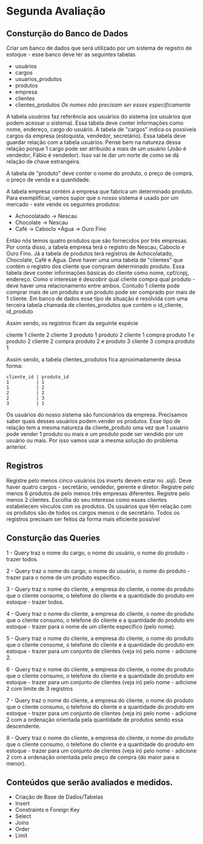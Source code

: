 # Segunda Avaliação


## Consturção do Banco de Dados


Criar um banco de dados que será utilizado por um sistema de registro de estoque - esse banco deve ter as seguintes tabelas
* usuários
* cargos
* usuarios_produtos
* produtos
* empresa
* clientes
* clientes_produtos
*Os nomes não precisam ser esses especificamente*


A tabela *usuários* faz referência aos usuários do sistema (os usuários que podem acessar o sistema). Essa tabela deve conter informações como nome, endereço, cargo do usuário.
A tabela de "cargos" indica os possíveis cargos da empresa (estoquista, vendedor, secretário). Essa tabela deve guardar relação com a tabela usuários. Pense bem na natureza dessa relação porque 1 cargo pode ser atribuído a mais de um usuário (João é vendedor, Fábio é vendedor). Isso vai te dar um norte de como se dá relação de chave estrangeira.


A tabela de "produto" deve conter o nome do produto, o preço de compra, o preço de venda e a quantidade.


A tabela empresa contém a empresa que fabrica um determinado produto. Para exemplificar, vamos supor que o nosso sistema é usado por um mercado - este vende os seguintes produtos:


* Achocolatado -> Nescau
* Chocolate -> Nescau
* Café -> Caboclo
*Água -> Ouro Fino


Então nós temos quatro produtos que são fornecidos por três empresas. Por conta disso, a tabela empresa terá o registro de Nescau, Caboclo e Ouro Fino. Já a tabela de produtos terá registros de Achocolatado, Chocolate, Café e Água.
Deve haver uma uma tabela de "clientes" que contém o registro dos cliente que compram determinado produto. Essa tabela deve conter informações básicas do cliente como nome, cpf/cnpj, endereço. Como o interesse é descobrir qual cliente compra qual produto - deve haver uma relacionamento entre ambos. Contudo 1 cliente pode comprar mais de um produto e um produto pode ser comprado por mais de 1 cliente. Em banco de dados esse tipo de situação é resolvida com uma terceira tabela chamada de clientes_produtos que contém o id_cliente, id_produto


Assim sendo, os registros ficam da seguinte espécie


cliente 1
cliente 2
cliente 3
produto 1
produto 2
cliente 1 compra produto 1 e produto 2
cliente 2 compra produto 2 e produto 3
cliente 3 compra produto 1


Assim sendo, a tabela clientes_produtos fica aproximadamente dessa forma:


```
cliente_id | produto_id
1          | 1
1          | 2
2          | 2
2          | 3
3          | 1
```


Os usuários do nosso sistema são funcionários da empresa. Precisamos saber quais desses usuários podem vender os produtos. Esse tipo de relação tem a mesma natureza da cliente_produto uma vez que 1 usuário pode vender 1 produto ou mais e um produto pode ser vendido por um usuário ou mais. Por isso vamos usar a mesma solução do problema anterior.


## Registros


Registre pelo menos cinco usuários (os inserts devem estar no .sql).
Deve haver quatro cargos - secretário, vendedor, gerente e diretor.
Registre pelo menos 6 produtos de pelo menos três empresas diferentes.
Registre pelo menos 2 clientes. Escolha do seu interesse como esses clientes estabelecem vínculos com os produtos.
Os usuários que têm relação com os produtos são de todos os cargos menos o de secretário.
Todos os registros precisam ser feitos da forma mais eficiente possível


## Consturção das Queries


1 - Query traz o nome do cargo, o nome do usuário, o nome do produto - trazer todos.

2 - Query traz o nome do cargo, o nome do usuário, o nome do produto - trazer para o nome de um produto específico.

3 - Query traz o nome do cliente, a empresa do cliente, o nome do produto que o cliente consome, o telefone do cliente e a quantidade do produto em estoque - trazer todos.

4 - Query traz o nome do cliente, a empresa do cliente, o nome do produto que o cliente consumo, o telefone do cliente e a quantidade do produto em estoque - trazer para o nome de um cliente 
específico (pelo nome).

5 - Query traz o nome do cliente, a empresa do cliente, o nome do produto que o cliente consome, o telefone do cliente e a quantidade do produto em estoque - trazer para um conjunto de 
clientes (veja in) pelo nome - adicione 2.

6 - Query traz o nome do cliente, a empresa do cliente, o nome do produto que o cliente consumo, o telefone do cliente e a quantidade do produto em estoque - trazer para um conjunto de clientes (veja in) pelo nome - adicione 2 com limite de 3 registros

7 - Query traz o nome do cliente, a empresa do cliente, o nome do produto que o cliente consumo, o telefone do cliente e a quantidade do produto em estoque - trazer para um conjunto de clientes (veja in) pelo nome - adicione 2 com a ordenação orientada pela quantidade de produtos sendo essa descendente.

8 - Query traz o nome do cliente, a empresa do cliente, o nome do produto que o cliente consumo, o telefone do cliente e a quantidade do produto em estoque - trazer para um conjunto de clientes (veja in) pelo nome - adicione 2 com a ordenação orientada pelo preço de compra (do maior para o menor).
 
 
## Conteúdos que serão avaliados e medidos.


* Criação de Base de Dados/Tabelas
* Insert
* Constraints e Foreign Key
* Select
* Joins
* Order
* Limit
 
 

